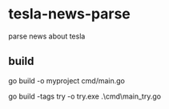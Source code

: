 # tesla-news-parse

parse news about tesla

## build

go build -o myproject cmd/main.go

go build -tags try -o try.exe .\cmd\main_try.go
